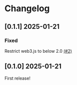 # Changelog

## [0.1.1] 2025-01-21

### Fixed

Restrict web3.js to below 2.0 [(#2)](https://github.com/LiteSVM/anchor-litesvm/pull/2)

## [0.1.0] 2025-01-21

First release!
